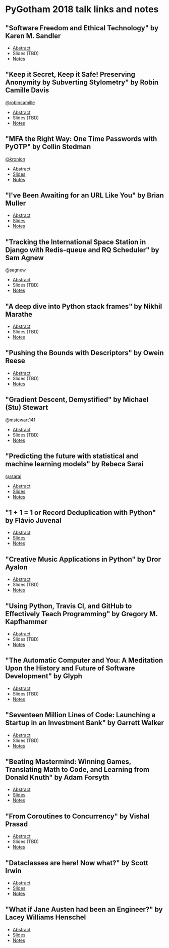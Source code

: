 # PyGotham 2018 talk links and notes

## "Software Freedom and Ethical Technology" by Karen M. Sandler

* [Abstract](https://2018.pygotham.org/talks/software-freedom-and-ethical-technology/)
* Slides (TBD)
* [Notes](./software-freedom-and-ethical-technology.md)


## "Keep it Secret, Keep it Safe! Preserving Anonymity by Subverting Stylometry" by Robin Camille Davis

[@robincamille](https://github.com/robincamille)

* [Abstract](https://2018.pygotham.org/talks/keep-it-secret-keep-it-safe-preserving-anonymity-by-subverting-stylometry/)
* Slides (TBD)
* [Notes](./keep-it-secret-keep-it-safe-preserving-anonymity-by-subverting-stylometry.md)


## "MFA the Right Way: One Time Passwords with PyOTP" by Collin Stedman

[@kronion](https://github.com/kronion)

* [Abstract](https://2018.pygotham.org/talks/mfa-the-right-way-one-time-passwords-with-pyotp/)
* [Slides](https://git.io/fxYS6)
* [Notes](./mfa-the-right-way-one-time-passwords-with-pyotp.md)


## "I've Been Awaiting for an URL Like You" by Brian Muller

* [Abstract](https://2018.pygotham.org/talks/i-ve-been-awaiting-for-an-url-like-you/)
* [Slides](https://github.com/bmuller/aioipfs-api)
* [Notes](./ive-been-awaiting-for-an-url-like-you.md)


## "Tracking the International Space Station in Django with Redis-queue and RQ Scheduler" by Sam Agnew

[@sagnew](https://github.com/sagnew)

* [Abstract](https://2018.pygotham.org/talks/tracking-the-international-space-station-in-django-with-redis-queue-and-rq-scheduler/)
* Slides (TBD)
* [Notes](./tracking-the-international-space-station-in-django-with-redis.md)


## "A deep dive into Python stack frames" by Nikhil Marathe

* [Abstract](https://2018.pygotham.org/talks/a-deep-dive-into-python-stack-frames/)
* Slides (TBD)
* [Notes](./a-deep-dive-into-python-stack-frames.md)


## "Pushing the Bounds with Descriptors" by Owein Reese

* [Abstract](https://2018.pygotham.org/talks/pushing-the-bounds-with-descriptors/)
* Slides (TBD)
* [Notes](./pushing-the-bounds-with-descriptors.md)


## "Gradient Descent, Demystified" by Michael (Stu) Stewart

[@mstewart141](https://github.com/mstewart141)

* [Abstract](https://2018.pygotham.org/talks/gradient-descent-demystified/)
* Slides (TBD)
* [Notes](./gradient-descent-demystified.md)


## "Predicting the future with statistical and machine learning models" by Rebeca Sarai

[@rsarai](https://github.com/rsarai)

* [Abstract](https://2018.pygotham.org/talks/a-worked-example-of-using-statistical-and-machine-learning-models-to-time-series-prediction/)
* [Slides](https://bit.ly/pygotham-time-series)
* [Notes](./predicting-the-future-with-statistical-and-machine-learning-models.md)


## "1 + 1 = 1 or Record Deduplication with Python" by Flávio Juvenal

* [Abstract](https://2018.pygotham.org/talks/1-1-1-or-record-deduplication-with-python/)
* [Slides](https://bit.ly/pygotham-dup)
* [Notes](./record-deduplication-with-python.md)


## "Creative Music Applications in Python" by Dror Ayalon

* [Abstract](https://2018.pygotham.org/talks/creative-music-applications-in-python/)
* Slides (TBD)
* [Notes](./creative-music-applications-in-python.md)


## "Using Python, Travis CI, and GitHub to Effectively Teach Programming" by Gregory M. Kapfhammer

* [Abstract](https://2018.pygotham.org/talks/using-python-travis-ci-and-github-to-effectively-teach-programming/)
* Slides (TBD)
* [Notes](./using-python-travis-ci-and-github-to-effectively-teach-programming.md)


## "The Automatic Computer and You: A Meditation Upon the History and Future of Software Development" by Glyph

* [Abstract](https://2018.pygotham.org/talks/the-automatic-computer-and-you-a-meditation-upon-the-history-and-future-of-software-development/)
* Slides (TBD)
* [Notes](./the-automatic-computer-and-you.md)


## "Seventeen Million Lines of Code: Launching a Startup in an Investment Bank" by Garrett Walker

* [Abstract](https://2018.pygotham.org/talks/seventeen-million-lines-of-python-later-launching-a-startup-in-an-investment-bank/)
* Slides (TBD)
* [Notes](./seventeen-million-lines-of-python-later.md)


## "Beating Mastermind: Winning Games, Translating Math to Code, and Learning from Donald Knuth" by Adam Forsyth

* [Abstract](https://2018.pygotham.org/talks/beating-mastermind-winning-games-translating-math-to-code-and-learning-from-donald-knuth/)
* [Slides](https://github.com/agfor)
* [Notes](./beating-mastermind.md)


## "From Coroutines to Concurrency" by Vishal Prasad

* [Abstract](https://2018.pygotham.org/talks/from-coroutines-to-concurrency/)
* Slides (TBD)
* [Notes](./from-coroutines-to-concurrency.md)


## "Dataclasses are here! Now what?" by Scott Irwin

* [Abstract](https://2018.pygotham.org/talks/dataclasses-are-here-now-what/)
* [Slides](https://sjirwin.github.io/pygotham2108-dataclasses/)
* [Notes](./dataclasses-are-here-now-what.md)


## "What if Jane Austen had been an Engineer?" by Lacey Williams Henschel

* [Abstract](https://2018.pygotham.org/talks/what-if-jane-austen-had-been-an-engineer/)
* [Slides](https://github.com/williln/djane-austen)
* [Notes](./what-if-jane-austen-had-been-an-engineer.md)
